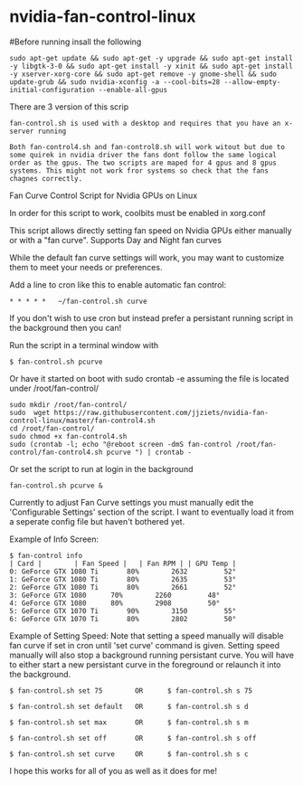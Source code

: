 # nvidia-fan-control-linux

#Before running insall the following 
``` 
sudo apt-get update && sudo apt-get -y upgrade && sudo apt-get install -y libgtk-3-0 && sudo apt-get install -y xinit && sudo apt-get install -y xserver-xorg-core && sudo apt-get remove -y gnome-shell && sudo update-grub && sudo nvidia-xconfig -a --cool-bits=28 --allow-empty-initial-configuration --enable-all-gpus
```

There are 3 version  of this scrip

	fan-control.sh is used with a desktop and requires that you have an x-server running

	Both fan-control4.sh and fan-control8.sh will work witout but due to some quirek in nvidia driver the fans dont follow the same logical order as the gpus. The two scripts are maped for 4 gpus and 8 gpus systems. This might not work fror systems so check that the fans chagnes correctly. 


Fan Curve Control Script for Nvidia GPUs on Linux

In order for this script to work, coolbits must be enabled in xorg.conf

This script allows directly setting fan speed on Nvidia GPUs either manually or with a "fan curve".
Supports Day and Night fan curves

While the default fan curve settings will work, you may want to customize them to meet your needs or
preferences.

Add a line to cron like this to enable automatic fan control:

```
* * * * *	~/fan-control.sh curve
```

If you don't wish to use cron but instead prefer a persistant running script in the background then you can!

Run the script in a terminal window with
```
$ fan-control.sh pcurve
```

Or have it started on boot with sudo crontab -e assuming the file is located under /root/fan-control/
```
sudo mkdir /root/fan-control/
sudo  wget https://raw.githubusercontent.com/jjziets/nvidia-fan-control-linux/master/fan-control4.sh
cd /root/fan-control/ 
sudo chmod +x fan-control4.sh
sudo (crontab -l; echo "@reboot screen -dmS fan-control /root/fan-control/fan-control4.sh pcurve ") | crontab -
```

Or set the script to run at login in the background
```
fan-control.sh pcurve &
```

Currently to adjust Fan Curve settings you must manually edit the 'Configurable Settings' section of the script. 
I want to eventually load it from a seperate config file but haven't bothered yet.

Example of Info Screen:

```
$ fan-control info
| Card |		| Fan Speed |	| Fan RPM |	| GPU Temp |
0: GeForce GTX 1080 Ti	     80%	    2632	     52°
1: GeForce GTX 1080 Ti	     80%	    2635	     53°
2: GeForce GTX 1080 Ti	     80%	    2661	     52°
3: GeForce GTX 1080	     70%	    2260	     48°
4: GeForce GTX 1080	     80%	    2908	     50°
5: GeForce GTX 1070 Ti	     90%	    3150	     55°
6: GeForce GTX 1070 Ti	     80%	    2802	     50°

```

Example of Setting Speed:
Note that setting a speed manually will disable fan curve if set in cron until 'set curve' command is given.
Setting speed manually will also stop a background running persistant curve. You will have to either start
a new persistant curve in the foreground or relaunch it into the background.

```
$ fan-control.sh set 75        OR      $ fan-control.sh s 75

$ fan-control.sh set default   OR      $ fan-control.sh s d

$ fan-control.sh set max       OR      $ fan-control.sh s m

$ fan-control.sh set off       OR      $ fan-control.sh s off

$ fan-control.sh set curve     OR      $ fan-control.sh s c
```

I hope this works for all of you as well as it does for me!
